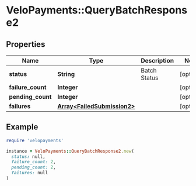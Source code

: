 # VeloPayments::QueryBatchResponse2

## Properties

| Name | Type | Description | Notes |
| ---- | ---- | ----------- | ----- |
| **status** | **String** | Batch Status | [optional] |
| **failure_count** | **Integer** |  | [optional] |
| **pending_count** | **Integer** |  | [optional] |
| **failures** | [**Array&lt;FailedSubmission2&gt;**](FailedSubmission2.md) |  | [optional] |

## Example

```ruby
require 'velopayments'

instance = VeloPayments::QueryBatchResponse2.new(
  status: null,
  failure_count: 2,
  pending_count: 2,
  failures: null
)
```

